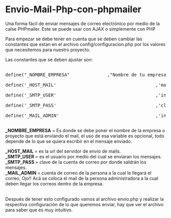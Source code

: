 # Envio-Mail-Php-con-phpmailer
Una forma fácil de enviar mensajes de correo electrónico por medio de la calse PHPmailer. Este se puede usar con AJAX o simplemente con PHP


Para empezar se debe tener en cuenta que se deben cambiar las constantes que estan en el archivo config/configuracion.php por los valores que necesitemos para nuestro proyecto.

Las constantes que se deben ajustar son:<br><br>

<pre>
define("_NOMBRE_EMPRESA"              ,"Nombre de tu empresa");//configurar<br>
define('_HOST_MAIL'										,'mail.correoWeb.com');//Configurar<br>
define('_SMTP_USER'										,'info@correoWeb.com');//configurar<br>
define('_SMTP_PASS'										,'claveCorreo');//configurar<br>
define('_MAIL_ADMIN'									,'info@correoWeb.com');//configurar<br>
</pre>

<strong>_NOMBRE_EMPRESA</strong> = Es donde se debe poner el nombre de la empresa o proyecto que está enviando el mail, el uso de esa variable es opcional, todo depende de lo que se quiera escribir en el mensaje enviado.<br>

<strong>_HOST_MAIL </strong>= es la url del servidor de envio de mails.<br>
<strong>_SMTP_USER </strong>= es el usuario por medio del cual se enviaran los mensajes.<br>
<strong>_SMTP_PASS </strong>= clave de la cuenta de correo por donde saldrán los mensajes.<br>
<strong>_MAIL_ADMIN </strong>= cuenta de correo de la persona a la cual le llegará el correo, Ojo!! Acá se coloca el mail de la persona administradora a la cual deben llegar los correos dentro de la empresa.<br><br>


Después de tener esto configurado vamos al archivo envio.php y realizar la respectiva configuración de lo que queremos enviar, hay que ver el archivo para saber que es muy intuitivo.

